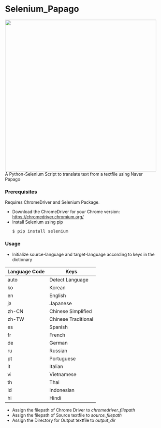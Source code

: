# Selenium_Papago
<img width="500" src="https://raw.githubusercontent.com/scottgigante/NaverTTS/master/papago.svg?sanitize=true" style="max-width:100%;">
A Python-Selenium Script to translate text from a textfile using Naver Papago


### Prerequisites
Requires ChromeDriver and Selenium Package.<br>
- Download the ChromeDriver for your Chrome version: https://chromedriver.chromium.org/<br>
- Install Selenium using pip <pre>$ pip install selenium</pre>

### Usage
- Initialize source-language and target-language according to keys in the dictionary

|Language Code|	Keys|
|----|----|
|auto| Detect Language|
|ko|	Korean|
|en|	English|
|ja|	Japanese|
|zh-CN|	Chinese Simplified|
|zh-TW|	Chinese Traditional|
|es|	Spanish|
|fr|	French|
|de|	German|
|ru|	Russian|
|pt|	Portuguese|	
|it|	Italian|
|vi|	Vietnamese|
|th|	Thai|
|id|	Indonesian|	
|hi|	Hindi|

- Assign the filepath of Chrome Driver  to <i>chromedriver_filepath</i> 
- Assign the filepath of Source textfile to <i>source_filepath</i>
- Assign the Directory for Output textfile to <i>output_dir</i>
